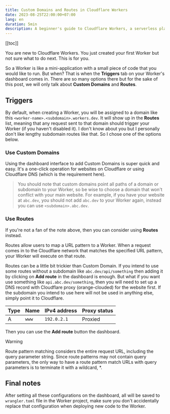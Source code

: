 ```yaml
---
title: Custom Domains and Routes in Cloudflare Workers
date: 2023-08-25T22:00:00+07:00
lang: en
duration: 5min
description: A beginner's guide to Cloudflare Workers, a serverless platform that runs your code on the edge. Learn how to use custom domains and routes to trigger your Workers.
---
```

[[toc]]

You are new to Cloudflare Workers. You just created your first Worker but not sure what to do next. This is for you.

So a Worker is like a mini-application with a small piece of code that you would like to run. But when? That is when the **Triggers** tab on your Worker's dashboard comes in. There are so many options there but for the sake of this post, we will only talk about **Custom Domains** and **Routes**.

## Triggers

By default, when creating a Worker, you will be assigned to a domain like this `<worker-name>.<subdomain>.workers.dev`. It will show up in the **Routes** list, meaning that any request sent to that domain should trigger your Worker (if you haven't disabled it). I don't know about you but I personally don't like lengthy subdomain routes like that. So I chose one of the options below.

### Use Custom Domains

Using the dashboard interface to add Custom Domains is super quick and easy. It's a one-click operation for websites on Cloudflare or using Cloudflare DNS (which is the requirement here).

> You should note that custom domains point all paths of a domain or subdomain to your Worker, so be wise to choose a domain that won't conflict with your main website. For example, if you have your website at `abc.dev`, you should not add `abc.dev` to your Worker again, instead you can use `<subdomain>.abc.dev`.

### Use Routes

If you're not a fan of the note above, then you can consider using **Routes** instead.

Routes allow users to map a URL pattern to a Worker. When a request comes in to the Cloudflare network that matches the specified URL pattern, your Worker will execute on that route.

Routes can be a little bit trickier than Custom Domain. If you intend to use some routes without a subdomain like `abc.dev/api/something` then adding it by clicking on **Add route** in the dashboard is enough. But what if you want use something like `api.abc.dev/something`, then you will need to set up a DNS record with Cloudflare proxy (orange-clouded) for the website first. If the subdomain you intend to use here will not be used in anything else, simply point it to Cloudflare.

| Type | Name   | IPv4 address | Proxy status |
| ---- | ------ | ------------ | ------------ |
| A    | `www`  | `192.0.2.1`  | Proxied      |

Then you can use the **Add route** button the dashboard.

> [!WARNING]
> Route pattern matching considers the entire request URL, including the query parameter string. Since route patterns may not contain query parameters, the only way to have a route pattern match URLs with query parameters is to terminate it with a wildcard, *.

## Final notes
After setting all these configurations on the dashboard, all will be saved to `wrangler.toml` file in the Worker project, make sure you don't accidentally replace that configuration when deploying new code to the Worker.
